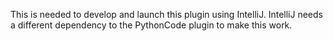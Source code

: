 This is needed to develop and launch this plugin using IntelliJ.
IntelliJ needs a different dependency to the PythonCode plugin to make this work.